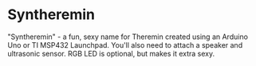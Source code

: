# Syntheremin

"Syntheremin" - a fun, sexy name for Theremin created using an Arduino Uno or TI MSP432 Launchpad. You'll also need to attach a speaker and ultrasonic sensor. RGB LED is optional, but makes it extra sexy.
